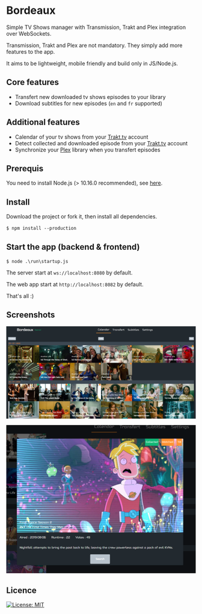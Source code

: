 # Bordeaux

Simple TV Shows manager with Transmission, Trakt and Plex integration over WebSockets.

Transmission, Trakt and Plex are not mandatory. They simply add more features to the app.

It aims to be lightweight, mobile friendly and build only in JS/Node.js.

## Core features

- Transfert new downloaded tv shows episodes to your library
- Download subtitles for new episodes (`en` and `fr` supported)

## Additional features

- Calendar of your tv shows from your [Trakt.tv](https://trakt.tv/dashboard) account
- Detect collected and downloaded episode from your [Trakt.tv](https://trakt.tv/dashboard) account
- Synchronize your [Plex](https://www.plex.tv) library when you transfert episodes

## Prerequis

You need to install Node.js (> 10.16.0 recommended), see [here](https://nodejs.org/en/).

## Install

Download the project or fork it, then install all dependencies.

```
$ npm install --production
```

## Start the app (backend & frontend)

```
$ node .\run\startup.js
```

The server start at `ws://localhost:8080` by default.

The web app start at `http://localhost:8082` by default.


That's all :)

## Screenshots

![screen](https://github.com/Wifsimster/bordeaux/blob/master/assets/unamed_01.png)

![screen](https://github.com/Wifsimster/bordeaux/blob/master/assets/unamed_02.png)

## Licence

[![License: MIT](https://img.shields.io/badge/license-MIT-blue.svg)](https://github.com/Wifsimster/bordeaux/blob/master/LICENSE)

